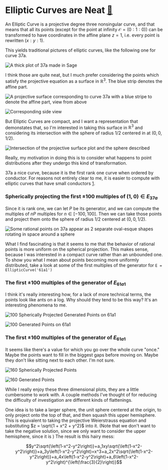 # Elliptic Curves are Neat [🍵](https://ctesta01.github.io/thesis-blog/)

An Elliptic Curve is a projective degree three nonsingular curve,
and that means that all its points (except for the point at infinity $\mathcal O = (0 : 1 : 0)$) can be transformed to have coordinates in the affine plane $z=1$, i.e. every point is rewritten $(x:y:1)$.

This yields traditional pictures of elliptic curves, like the following one for curve 37a.

![A thick plot of 37a made in Sage](https://github.com/ctesta01/thesis-blog/blob/master/images/37a1.png?raw=true)

I think those are quite neat, but I much prefer considering the points which satisfy
the projective equation as a surface in $\mathbb R^3$. The blue strip denotes the affine part.

![A projective surface corresponding to curve 37a with a blue stripe to denote the affine part, view from above](https://github.com/ctesta01/thesis-blog/blob/master/images/37a1%20affine%20intersection%20from%20above.png?raw=true)

![Corresponding side view](https://github.com/ctesta01/thesis-blog/blob/master/images/37a1%20affine%20intersection%20from%20side.png?raw=true)

But Elliptic Curves are compact, and I want a representation that demonstates that, so I'm
interested in taking this surface in $\mathbb R^3$ and considering its intersection with the sphere
of radius 1/2 centered in at $(0,0,1/2)$.

![Intersection of the projective surface plot and the sphere described](https://github.com/ctesta01/thesis-blog/blob/master/images/37a1%20sphere%20intersection.png?raw=true)

Really, my motivation in doing this is to consider what happens to point distributions after
they undergo this kind of transformation.

37a a nice curve, because it is the first rank one curve when ordered by conductor. For reasons
not entirely clear to me, it is easier to compute with elliptic curves that have small conductors
[1](https://arxiv.org/abs/math/0403374).


### Spherically projecting the first $\pm 100$ multiples of $(1,0) \in E_{37a}$
Since it is rank one, we can let $P$ be its generator, and we can compute the multiples of $nP$ multiples
for $n \in [-100,100]$. Then we can take those points and project them onto the sphere of radius 1/2 centered
at $(0,0,1/2)$.

![Some rational points on 37a appear as 2 separate oval-esque shapes rotating in space around a sphere](https://github.com/ctesta01/thesis-blog/blob/master/images/37a1%20Spherical%20Points.gif?raw=true)

What I find fascinating is that it seems to me that the behavior of rational points is more uniform
on the spherical projection. This makes sense, because I was interested in a compact curve rather
than an unbounded one. To show you what I mean about points becoming more uniformly distributed,
take a look at some of the first multiples of the generator for `E = EllipticCurve('61a1')`

### The first $\pm 100$ multiples of the generator of $E_{61a1}$
I think it's really interesting how, for a lack of more technical terms, the points look like
ants on a log. Why should they tend to be this way? It's an interesting phenomena to me.

![100 Spherically Projected Generated Points on 61a1](https://github.com/ctesta01/thesis-blog/blob/master/images/61a1%20100%20spherical%20points.gif?raw=true)

![100 Generated Points on 61a1](https://github.com/ctesta01/thesis-blog/blob/master/images/61a1%20100%20generated%20points.png?raw=true)


### The first $\pm 160$ multiples of the generator of $E_{61a1}$
It seems like there's a value for which you go over the whole curve "once."
Maybe the points want to fill in the biggest gaps before moving on. Maybe they don't like sitting next
to each other. I'm not sure.

![160 Spherically Projected Points](https://github.com/ctesta01/thesis-blog/blob/master/images/61a1%20160%20Sphericals.gif?raw=true)

![160 Generated Points](https://github.com/ctesta01/thesis-blog/blob/master/images/61a1%20160%20Generated%20Points%20Affine.png?raw=true)


While I really enjoy these three dimensional plots, they are a little cumbersome to work with. A couple methods I've thought of for reducing the difficulty of investigation are different kinds of flattenings.

One idea is to take a larger sphere, the unit sphere centered at the origin, to only project onto the top of that, and then squash this upper hemisphere. This is equivalent to taking the projective Weierstrauss equation
and substituting $z = \sqrt{1 + x^2 + y^2}$ into it. (Note that we don't want to take the negative solution, since we only want to consider the upper hemisphere, since it is ) The result is this hairy mess:

$$y^2\sqrt{\left(1-x^2-y^2\right)}+a_1xy\sqrt{\left(1-x^2-y^2\right)}+a_3y\left(1-x^2-y^2\right)=x^3+a_2x^2\sqrt{\left(1-x^2-y^2\right)}+a_4x\left(1-x^2-y^2\right)+a_6\left(1-x^2-y^2\right)^{\left(\frac{3}{2}\right)}$$
